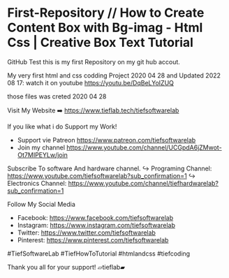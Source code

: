 # First-Repository // How to Create Content Box with Bg-imag - Html Css | Creative Box Text Tutorial
GitHub Test
this is my first Repository on my git hub accout.

My very first html and css codding Project 2020 04 28 and
Updated 2022 08 17: watch it on youtube https://youtu.be/DqBeLYoIZUQ

those files was creted 2020 04 28

Visit My Website ➡️ https://www.tieflab.tech/tiefsoftwarelab

If you like what i do Support my Work!
+ Support vie Patreon https://www.patreon.com/tiefsoftwarelab
+ Join my channel https://www.youtube.com/channel/UCGpdA6jZMwot-Ot7MIPEYLw/join


Subscribe To software And hardware channel.
↪︎  Programing Channel: https://www.youtube.com/tiefsoftwarelab?sub_confirmation=1
↪︎ Electronics Channel: https://www.youtube.com/channel/tiefhardwarelab?sub_confirmation=1

Follow My Social Media  
- Facebook: https://www.facebook.com/tiefsoftwarelab
- Instagram: https://www.instagram.com/tiefsoftwarelab
- Twitter: https://www.twitter.com/tiefsoftwarelab
- Pinterest: https://www.pinterest.com/tiefsoftwarelab 

#TiefSoftwareLab  #TiefHowToTutorial #htmlandcss #tiefcoding

Thank you all for your support!
 ▱tieflab▰
